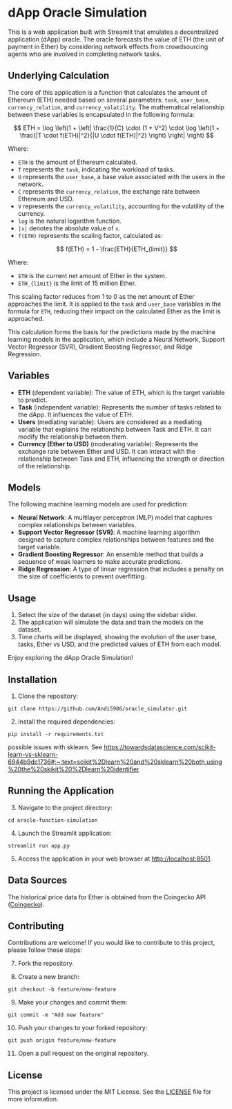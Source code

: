 # dApp Oracle Simulation
This is a web application built with Streamlit that emulates a decentralized application (dApp) oracle. The oracle forecasts the value of ETH (the unit of payment in Ether) by considering network effects from crowdsourcing agents who are involved in completing network tasks. 

## Underlying Calculation

The core of this application is a function that calculates the amount of Ethereum (ETH) needed based on several parameters: `task`, `user_base`, `currency_relation`, and `currency_volatility`. The mathematical relationship between these variables is encapsulated in the following formula:

$$
ETH = \log \left(1 + \left| \frac{1}{C} \cdot (1 + V^2) \cdot \log \left(1 + \frac{|T \cdot f(ETH)|^2}{|U \cdot f(ETH)|^2} \right) \right| \right)
$$

Where:

- `ETH` is the amount of Ethereum calculated.
- `T` represents the `task`, indicating the workload of tasks.
- `U` represents the `user_base`, a base value associated with the users in the network.
- `C` represents the `currency_relation`, the exchange rate between Ethereum and USD.
- `V` represents the `currency_volatility`, accounting for the volatility of the currency.
- `log` is the natural logarithm function.
- `|x|` denotes the absolute value of `x`.
- `f(ETH)` represents the scaling factor, calculated as:

$$
f(ETH) = 1 - \frac{ETH}{ETH_{limit}}
$$

Where:

- `ETH` is the current net amount of Ether in the system.
- `ETH_{limit}` is the limit of 15 million Ether.

This scaling factor reduces from 1 to 0 as the net amount of Ether approaches the limit. It is applied to the `task` and `user_base` variables in the formula for `ETH`, reducing their impact on the calculated Ether as the limit is approached.

This calculation forms the basis for the predictions made by the machine learning models in the application, which include a Neural Network, Support Vector Regressor (SVR), Gradient Boosting Regressor, and Ridge Regression.

## Variables

- **ETH** (dependent variable): The value of ETH, which is the target variable to predict.
- **Task** (independent variable): Represents the number of tasks related to the dApp. It influences the value of ETH.
- **Users** (mediating variable): Users are considered as a mediating variable that explains the relationship between Task and ETH. It can modify the relationship between them.
- **Currency (Ether to USD)** (moderating variable): Represents the exchange rate between Ether and USD. It can interact with the relationship between Task and ETH, influencing the strength or direction of the relationship.

## Models

The following machine learning models are used for prediction:

- **Neural Network**: A multilayer perceptron (MLP) model that captures complex relationships between variables.
- **Support Vector Regressor (SVR)**: A machine learning algorithm designed to capture complex relationships between features and the target variable.
- **Gradient Boosting Regressor**: An ensemble method that builds a sequence of weak learners to make accurate predictions.
- **Ridge Regression**: A type of linear regression that includes a penalty on the size of coefficients to prevent overfitting.

## Usage

1. Select the size of the dataset (in days) using the sidebar slider.
2. The application will simulate the data and train the models on the dataset.
3. Time charts will be displayed, showing the evolution of the user base, tasks, Ether vs USD, and the predicted values of ETH from each model.

Enjoy exploring the dApp Oracle Simulation!

## Installation

1. Clone the repository:

```
git clone https://github.com/Andi5986/oracle_simulator.git
```

2. Install the required dependencies:

```
pip install -r requirements.txt
```

possible issues with sklearn. See https://towardsdatascience.com/scikit-learn-vs-sklearn-6944b9dc1736#:~:text=scikit%2Dlearn%20and%20sklearn%20both,using%20the%20skikit%20%2Dlearn%20identifier

## Running the Application

3. Navigate to the project directory:

```
cd oracle-function-simulation
```

4. Launch the Streamlit application:

```
streamlit run app.py
```

5. Access the application in your web browser at [http://localhost:8501](http://localhost:8501).

## Data Sources

The historical price data for Ether is obtained from the Coingecko API ([Coingecko](https://coingecko.com/)).

## Contributing

Contributions are welcome! If you would like to contribute to this project, please follow these steps:

7. Fork the repository.

8. Create a new branch:

```
git checkout -b feature/new-feature
```

9. Make your changes and commit them:

```
git commit -m "Add new feature"
```

10. Push your changes to your forked repository:

```
git push origin feature/new-feature
```

11. Open a pull request on the original repository.

## License

This project is licensed under the MIT License. See the [LICENSE](LICENSE) file for more information.